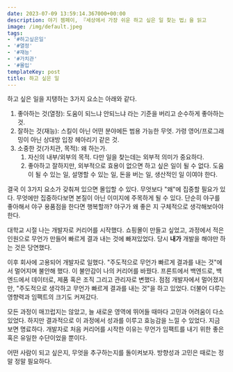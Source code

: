 ```yaml
---
date: 2023-07-09 13:59:14.367000+00:00
description: 야기 젬페이, 『세상에서 가장 쉬운 하고 싶은 일 찾는 법』을 읽고
image: /img/default.jpeg
tags:
- '#하고싶은일'
- '#열정'
- '#재능'
- '#가치관'
- '#몰입'
templateKey: post
title: 하고 싶은 일
---
```


하고 싶은 일을 지탱하는 3가지 요소는 아래와 같다.
1. 좋아하는 것(열정): 도움이 되느냐 안되느냐 라는 기준을 버리고 순수하게 좋아하는 것.
2. 잘하는 것(재능): 스킬이 아닌 어떤 분야에든 범용 가능한 무엇. 가령 영어/프로그래밍이 아닌 상대방 입장 헤아리기 같은 것.
3. 소중한 것(가치관, 목적): 왜 하는가. 
	1. 자신의 내부/외부의 목적. 다만 일을 찾는데는 외부적 의미가 중요하다. 
	2. 좋아하고 잘하지만, 외부적으로 효용이 없으면 하고 싶은 일이 될 수 없다.  도움이 될 수 있는 일, 설명할 수 있는 일, 돈을 버는 일, 생산적인 일 이여야 한다.

결국 이 3가지 요소가 갖춰져 있으면 몰입할 수 있다. 무엇보다 "왜"에 집중할 필요가 있다. 무엇에만 집중하다보면 본질이 아닌 이미지에 주목하게 될 수 있다. 단순히 야구를 좋아해서 야구 용품점을 한다면 행복할까? 야구가 왜 좋은 지 구체적으로 생각해보아야 한다. 

대학교 시절 나는 개발자로 커리어를 시작했다. 쇼핑몰이 만들고 싶었고, 과정에서 적은 인원으로 무언가 만들어 빠르게 결과 내는 것에 빠져있었다. 당시 **내가** 개발을 해야만 하는 것은 당연했다. 

이후 회사에 고용되어 개발자로 일했다. "주도적으로 무언가 빠르게 결과를 내는 것"에서 멀어지며 불안해 했다. 이 불안감이 나의 커리어를 바꿨다. 프론트에서 백엔드로, 백엔드에서 데이터로, 제품 혹은 조직 그리고 관리자로 변했다. 점점 개발자에서 멀어졌지만, "주도적으로 생각하고 무언가 빠르게 결과를 내는 것"을 하고 있었다. 더불어 다루는 영향력과 임팩트의 크기도 커져갔다.

모든 과정이 매끄럽지는 않았고, 늘 새로운 영역에 뛰어들 때마다 고민과 어려움이 다소 있었다. 하지만 결과적으로 이 과정에서 성과를 이루고 효능감을 느낄 수 있었다. 지금 보면 명료하다. 개발자로 처음 커리어를 시작한 이유는 무언가 임팩트를 내기 위한 좋은 혹은 유일한 수단이었을 뿐이다. 

어떤 사람이 되고 싶은지, 무엇을 추구하는지를 돌이켜보자. 방향성과 고민은 때로는 정말 정말 필요하다.